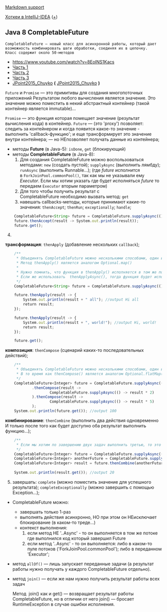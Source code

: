[Markdown support](https://daringfireball.net/projects/markdown/syntax)

[Хоткеи в IntelliJ-IDEA](https://juja.com.ua/java/ide/intellij-idea-hotkeys) ([+](http://eax.me/intellij-idea-hotkeys))

Java 8 CompletableFuture
---

    CompletableFuture — новый класс для асинхронной работы, который дает возможность комбинировать шаги обработки, соединяя их в цепочку.
    Класс содержит около 50-методов

* https://www.youtube.com/watch?v=8EoINS1Kacs
* [Часть 1](https://vertex-academy.com/tutorials/ru/java-8-completablefuture)
* [Часть 2](https://vertex-academy.com/tutorials/ru/java-8-completablefuture-part-2)
* [Часть 3](https://vertex-academy.com/tutorials/ru/java-8-completablefuture-chast-3)
* [JPoint2015_Chuyko](https://github.com/Home-GWT/TopLinkExample/blob/master/docs/JPoint2015_Chuyko.pdf) **(** [JPoint2015_Chuyko](http://2015.jpoint.ru/presentations/JPoint2015_Chuyko.pdf) **)**

`Future` и `Promise` — это примитивы для создания многопоточных приложений
Результатом любого вычисления является значение. Это значение можно поместить в некий абстрактный контейнер (такой контейнер является immutable)...

`Promise` — это функция которая помещает значение (результат вычисления кода) в контейнер.
`Future` — (это 'proxy') позволяет: следить за контейнером и когда появится какое-то значение - выполнить 'callback-функцию'; и еще трансформирует это значение внутри контейнера;
         — но НЕпозволяет получать данные из контейнера;

* методы **Future** (в Java-5): `isDone`, `get` (блокирующий)
* методы **CompletableFuture** (в Java-8):
  1. Для создания CompletableFuture можно воспользоваться методами: `new` (создать пустой); `supplyAsync` (выполнить лямбду); `runAsync` (выполнить Runnable...);
     (где *future* исполнится в `ForkJoinPool.commonPool()`, так как мы не указывали ему *Executor*. Если мы хотим указать где будет исполняться *future* то передаем `Executor` вторым параметром)
  2. Для того чтобы получить результат с CompletableFuture необходимо вызвать метод: `get`
  3. навешать callbacks-методы, которые принимают какие-то значения: `thenAccept`; `thenRun`; `exceptionally`; `handle`;
```javascript
    CompletableFuture<String> future = CompletableFuture.supplyAsync(() -> "Hi");
    future.thenAccept(result -> System.out.println(result));
    future.get();
```
  4.
**трансформация**: `thenApply` (добавление нескольких `callback`);
```javascript
    /**
     * Объединять CompletableFuture можно несколькими способами, один из них:
     * Метод thenApply() является аналогом Optional.map()
     * 
     * Нужно помнить, что функция в thenApply() исполняется в том же потоке, где вызывается.
     * Если же использовать  thenApplyAsync(), тогда функция будет исполнена как отдельная задача в ForkJoinPool.commonPool.
     */
    CompletableFuture<String> future = CompletableFuture.supplyAsync(() -> "Hi");

    future.thenApply(result -> {
        System.out.println(result + " all"); //output Hi all
        return result;
    });

    future.thenApply(result -> {
        System.out.println(result + ", world!"); //output Hi, world!
        return result;
    });

    future.get();
```
**композиция**: `thenCompose` (сценарий каких-то последовательных действий);
```javascript
    /**
     * Объединять CompletableFuture можно несколькими способами, один из них:
     * В то время как thenCompose() является аналогом Optional.flatMap()
     */
    CompletableFuture<Integer> future = CompletableFuture.supplyAsync(() -> 10)
            .thenCompose(result ->
                    CompletableFuture.supplyAsync(() -> result * 2)
            ).thenCompose(result ->
                    CompletableFuture.supplyAsync(() -> result * 5)
            );
    System.out.println(future.get()); //output 100
```
**комбинирование**: `thenCombine` (выполнить два действия одновременно И только после того как будет доступно оба результат выполнить функцию...);
```javascript
    /**
     * Если мы хотим по завершению двух задач выполнить третью, то это можно сделать с помощью thenCombine()
     */
    CompletableFuture<Integer> future = CompletableFuture.supplyAsync(() -> 10);
    CompletableFuture<Integer> anotherFuture = CompletableFuture.supplyAsync(() -> 2);
    CompletableFuture<Integer> result = future.thenCombine(anotherFuture, (a, b) -> a * b);
     
    System.out.println(result.get()); //output 20
```
  5. завершать: `complete` (можно поместить значение для успешного результата); `completeExceptionally` (можно завершить с помощью Exception...);

* CompletableFuture можно:
  - завершать только 1-раз
  - выполнять действия асинхронно, НО при этом он НЕисключает блокирование (в каком-то треде...)
  - контекст выполнения:
    1. если метод НЕ '..Async' - то он выполняется в том же потоке где выполнился код который завершил Future
    2. если метод '..Async' - то он выполняется: либо в каком-то пуле потоков ('ForkJoinPool.commonPool');  либо в переданном 'Executor';


* метод `allOf()` — лишь запускает переданные задачи (а результат работы нужно получать у каждого CompletableFuture отдельно).
* метод `join()` — если же нам нужно получить результат работы всех задач


    Метод  join() как и get() — возвращает результат работы CompletableFuture,
    но в отличии от него join() — бросает RuntimeException в случае ошибки исполнения.

